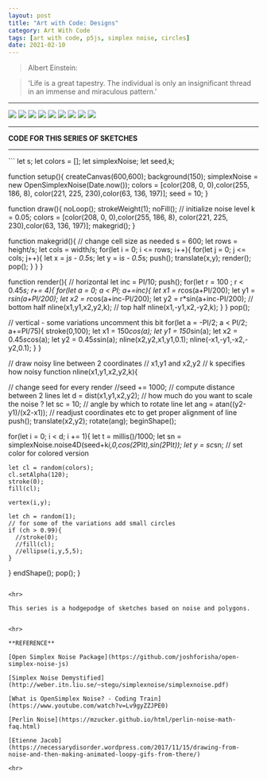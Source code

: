 ```yaml
---
layout: post
title: "Art with Code: Designs"
category: Art With Code
tags: [art with code, p5js, simplex noise, circles]
date: 2021-02-10
---
```

> Albert Einstein:  

> 'Life is a great tapestry. The individual is only an insignificant thread in an immense and miraculous pattern.'


<hr>
<img src = "/images/028a.png"/>

<img src = "/images/028b.png"/>  

<img src = "/images/028c.png"/>

<img src = "/images/028d.png"/>

<img src = "/images/028e.png"/>  

<img src = "/images/028f.png"/>

<img src = "/images/028h.png"/>

<img src = "/images/028i.png"/>  

<img src = "/images/028j.png"/>

<hr>

**CODE FOR THIS SERIES OF SKETCHES**
<hr>
```
let s;
let colors = [];
let simplexNoise;
let seed,k;

function setup(){
  createCanvas(600,600);
  background(150);
  simplexNoise = new OpenSimplexNoise(Date.now());
  colors = [color(208, 0, 0),color(255, 186, 8),
            color(221, 225, 230),color(63, 136, 197)];
  seed = 10;
}

function draw(){
  noLoop();
  strokeWeight(1);
  noFill();
  // initialize noise level
  k = 0.05;
  colors = [color(208, 0, 0),color(255, 186, 8),
            color(221, 225, 230),color(63, 136, 197)];
  makegrid();
}

function makegrid(){
  // change cell size as needed
  s = 600;
  let rows = height/s;
  let cols = width/s;
  for(let i = 0; i <= rows; i++){
    for(let j = 0; j <= cols; j++){
      let x = j*s - 0.5*s;
      let y = i*s - 0.5*s;
      push();
      translate(x,y);
      render();
      pop();
    }
  }
}

function render(){
  // horizontal
  let inc = PI/10;
  push();
  for(let r = 100 ; r < 0.45*s; r+= 4){
    for(let a = 0; a < PI; a+=inc){
        let x1 = r*cos(a+PI/200);
        let y1 = r*sin(a+PI/200);
        let x2 = r*cos(a+inc-PI/200);
        let y2 = r*sin(a+inc-PI/200);
        // bottom half
        nline(x1,y1,x2,y2,k);
        // top half
        nline(x1,-y1,x2,-y2,k);
    }
  }
  pop();

  // vertical - some variations uncomment this bit
  for(let a = -PI/2; a < PI/2; a+=PI/75){
        stroke(0,100);
        let x1 = 150*cos(a);
        let y1 = 150*sin(a);
        let x2 = 0.45*s*cos(a);
        let y2 = 0.45*s*sin(a);
        nline(x2,y2,x1,y1,0.1);
        nline(-x1,-y1,-x2,-y2,0.1);
  }
}


// draw noisy line between 2 coordinates
// x1,y1 and x2,y2
// k specifies how noisy
function nline(x1,y1,x2,y2,k){

  // change seed for every render
  //seed += 1000;
  // compute distance between 2 lines
  let d = dist(x1,y1,x2,y2);
  // how much do you want to scale the noise ?
  let sc = 10;
  // angle by which to rotate line
  let ang = atan((y2-y1)/(x2-x1));
  // readjust coordinates etc to get proper alignment of line
  push();
  translate(x2,y2);
  rotate(ang);
  beginShape();

  for(let i = 0; i < d; i += 1){
    let t = millis()/1000;
    let sn = simplexNoise.noise4D(seed+k*i,0,cos(2*PI*t),sin(2*PI*t));
    let y = sc*sn;
    // set color for colored version

    let cl = random(colors);
    cl.setAlpha(120);
    stroke(0);
    fill(cl);

    vertex(i,y);

    let ch = random(1);
    // for some of the variations add small circles
    if (ch > 0.99){
      //stroke(0);
      //fill(cl);
      //ellipse(i,y,5,5);
    }
  }
  endShape();
  pop();
}


```

<hr>

This series is a hodgepodge of sketches based on noise and polygons.


<hr>

**REFERENCE**

[Open Simplex Noise Package](https://github.com/joshforisha/open-simplex-noise-js)

[Simplex Noise Demystified](http://weber.itn.liu.se/~stegu/simplexnoise/simplexnoise.pdf)

[What is OpenSimplex Noise? - Coding Train](https://www.youtube.com/watch?v=Lv9gyZZJPE0)

[Perlin Noise](https://mzucker.github.io/html/perlin-noise-math-faq.html)

[Etienne Jacob](https://necessarydisorder.wordpress.com/2017/11/15/drawing-from-noise-and-then-making-animated-loopy-gifs-from-there/)

<hr>
